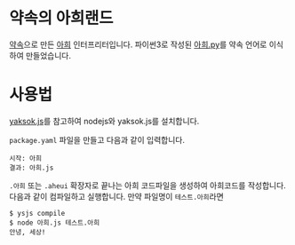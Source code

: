 # 약속의 아희랜드
[약속](http://yaksok.org)으로 만든 [아희](https://aheui.github.io/) 인터프리터입니다.
파이썬3로 작성된 [아희.py](https://github.com/op06072/The-Promised-AheuiLand/blob/master/아희.py)를 약속 언어로 이식하여 만들었습니다.

# 사용법
[yaksok.js](https://github.com/yaksok/yaksok.js)를 참고하여 nodejs와 yaksok.js를 설치합니다.

```package.yaml``` 파일을 만들고 다음과 같이 입력합니다.
```
시작: 아희
결과: 아희.js
```
```.아희``` 또는 ```.aheui``` 확장자로 끝나는 아희 코드파일을 생성하여 아희코드를 작성합니다.
다음과 같이 컴파일하고 실행합니다. 만약 파일명이 ```테스트.아희```라면
```
$ ysjs compile
$ node 아희.js 테스트.아희
안녕, 세상!
```
